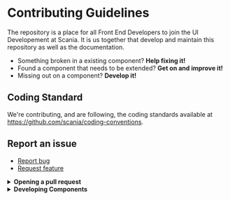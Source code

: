 # Contributing Guidelines

The repository is a place for all Front End Developers to join the UI Developement at Scania. It is us together that develop and maintain this repository as well as the documentation.

- Something broken in a existing component? **Help fixing it!**
- Found a component that needs to be extended? **Get on and improve it!**
- Missing out on a component? **Develop it!**


## Coding Standard

We're contributing, and are following, the coding standards available at https://github.com/scania/coding-conventions.

## Report an issue

- [Report bug](https://github.com/scania-digital-design-system/sdds/issues)
- [Request feature](https://github.com/scania-digital-design-system/sdds/issues/new)

<details>
   <summary><strong>Opening a pull request</strong></summary>

1. [Fork the repository](https://guides.github.com/activities/forking/) and clone it locally
   
   ```
   # Clone your fork of the repo 
   git clone https://github.com/<your-github-username>/corporate-ui.git
   ```
   
2. Sync your local to the original “upstream” repository by adding it as a remote. Pull in changes from “upstream” often so that you stay up to date so that when you submit your pull request, merge conflicts will be less likely. Read more [here](https://help.github.com/en/articles/syncing-a-fork). 

   ```
   # Navigate to the newly cloned repo
   cd corporate-ui
   
   # Connect to the original "upstream" repo
   git remote add upstream https://github.com/scania-digital-design-system/sdds.git
   ```
   
3. Create a branch for your edit. To pass travis build process, only create a branch name under one of these labels:
   - `improvement/` for improvement changes
   - `feature/` for a feature solution
   - `bug/` for bug fixes
   
   For example, if you want to create a bug fix, the branch name will be `bug/fix_for_something`.
   
   To create a branch, run the following command:
   
   `git checkout -b <branch-name>`

4. Refers to [any relevant issues](https://github.com/scania-digital-design-system/sdds/issues) in the pull request. For example, write `Fixes #xxx` in the commit message to refers to a specific issue.

5. Open a pull request and write clear title and description in the pull request interface. In the right side of the screen, assign yourself in the pull request and add the correct label. You can also add a reviewer from Corporate ui team.

</details>

<details>
   <summary><strong>Developing Components</strong></summary>
   
   ### Prerequisites

- Download and install node.js: https://nodejs.org/en/
  
  **NodeJS: use 8.15 or newer stable version of node**

- If you're behind a firewall, CONFIGURE THE PROXY

### Getting the code

- Clone the repo and install package dependencies: 
```shell
git clone https://github.com/scania-digital-design-system/sdds.git
cd components
npm i
npm start

cd theme/light
npm i
npm start
```

- Open a new terminal and run storybook

```shell
cd components
npm run sb
```

Visit http://localhost:6006/

### Running test

Testing the components is done using the Stencil testing setup that includes unit test and End-to-End test. To test locally run `npm test`
</details>

